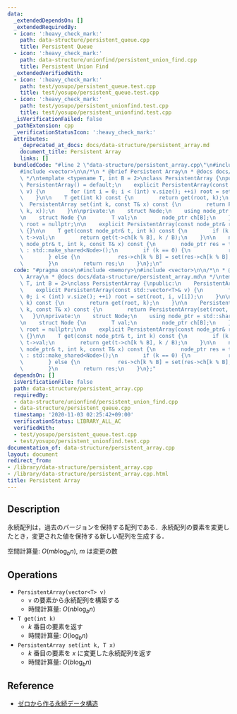 ```yaml
---
data:
  _extendedDependsOn: []
  _extendedRequiredBy:
  - icon: ':heavy_check_mark:'
    path: data-structure/persistent_queue.cpp
    title: Persistent Queue
  - icon: ':heavy_check_mark:'
    path: data-structure/unionfind/persistent_union_find.cpp
    title: Persistent Union Find
  _extendedVerifiedWith:
  - icon: ':heavy_check_mark:'
    path: test/yosupo/persistent_queue.test.cpp
    title: test/yosupo/persistent_queue.test.cpp
  - icon: ':heavy_check_mark:'
    path: test/yosupo/persistent_unionfind.test.cpp
    title: test/yosupo/persistent_unionfind.test.cpp
  _isVerificationFailed: false
  _pathExtension: cpp
  _verificationStatusIcon: ':heavy_check_mark:'
  attributes:
    _deprecated_at_docs: docs/data-structure/persistent_array.md
    document_title: Persistent Array
    links: []
  bundledCode: "#line 2 \"data-structure/persistent_array.cpp\"\n#include <memory>\n\
    #include <vector>\n\n/*\n * @brief Persistent Array\n * @docs docs/data-structure/persistent_array.md\n\
    \ */\ntemplate <typename T, int B = 2>\nclass PersistentArray {\npublic:\n   \
    \ PersistentArray() = default;\n    explicit PersistentArray(const std::vector<T>&\
    \ v) {\n        for (int i = 0; i < (int) v.size(); ++i) root = set(root, i, v[i]);\n\
    \    }\n\n    T get(int k) const {\n        return get(root, k);\n    }\n\n  \
    \  PersistentArray set(int k, const T& x) const {\n        return PersistentArray(set(root,\
    \ k, x));\n    }\n\nprivate:\n    struct Node;\n    using node_ptr = std::shared_ptr<Node>;\n\
    \n    struct Node {\n        T val;\n        node_ptr ch[B];\n    };\n\n    node_ptr\
    \ root = nullptr;\n\n    explicit PersistentArray(const node_ptr& root) : root(root)\
    \ {}\n\n    T get(const node_ptr& t, int k) const {\n        if (k == 0) return\
    \ t->val;\n        return get(t->ch[k % B], k / B);\n    }\n\n    node_ptr set(const\
    \ node_ptr& t, int k, const T& x) const {\n        node_ptr res = t ? std::make_shared<Node>(*t)\
    \ : std::make_shared<Node>();\n        if (k == 0) {\n            res->val = x;\n\
    \        } else {\n            res->ch[k % B] = set(res->ch[k % B], k / B, x);\n\
    \        }\n        return res;\n    }\n};\n"
  code: "#pragma once\n#include <memory>\n#include <vector>\n\n/*\n * @brief Persistent\
    \ Array\n * @docs docs/data-structure/persistent_array.md\n */\ntemplate <typename\
    \ T, int B = 2>\nclass PersistentArray {\npublic:\n    PersistentArray() = default;\n\
    \    explicit PersistentArray(const std::vector<T>& v) {\n        for (int i =\
    \ 0; i < (int) v.size(); ++i) root = set(root, i, v[i]);\n    }\n\n    T get(int\
    \ k) const {\n        return get(root, k);\n    }\n\n    PersistentArray set(int\
    \ k, const T& x) const {\n        return PersistentArray(set(root, k, x));\n \
    \   }\n\nprivate:\n    struct Node;\n    using node_ptr = std::shared_ptr<Node>;\n\
    \n    struct Node {\n        T val;\n        node_ptr ch[B];\n    };\n\n    node_ptr\
    \ root = nullptr;\n\n    explicit PersistentArray(const node_ptr& root) : root(root)\
    \ {}\n\n    T get(const node_ptr& t, int k) const {\n        if (k == 0) return\
    \ t->val;\n        return get(t->ch[k % B], k / B);\n    }\n\n    node_ptr set(const\
    \ node_ptr& t, int k, const T& x) const {\n        node_ptr res = t ? std::make_shared<Node>(*t)\
    \ : std::make_shared<Node>();\n        if (k == 0) {\n            res->val = x;\n\
    \        } else {\n            res->ch[k % B] = set(res->ch[k % B], k / B, x);\n\
    \        }\n        return res;\n    }\n};"
  dependsOn: []
  isVerificationFile: false
  path: data-structure/persistent_array.cpp
  requiredBy:
  - data-structure/unionfind/persistent_union_find.cpp
  - data-structure/persistent_queue.cpp
  timestamp: '2020-11-03 02:25:42+09:00'
  verificationStatus: LIBRARY_ALL_AC
  verifiedWith:
  - test/yosupo/persistent_queue.test.cpp
  - test/yosupo/persistent_unionfind.test.cpp
documentation_of: data-structure/persistent_array.cpp
layout: document
redirect_from:
- /library/data-structure/persistent_array.cpp
- /library/data-structure/persistent_array.cpp.html
title: Persistent Array
---
```

## Description

永続配列は，過去のバージョンを保持する配列である．永続配列の要素を変更したとき，変更された値を保持する新しい配列を生成する．

空間計算量: $O(m b \log_b n)$, $m$ は変更の数

## Operations

- `PersistentArray(vector<T> v)`
    - `v` の要素から永続配列を構築する
    - 時間計算量: $O(nb \log_b n)$
- `T get(int k)`
    - $k$ 番目の要素を返す
    - 時間計算量: $O(\log_b n)$
- `PersistentArray set(int k, T x)`
    - $k$ 番目の要素を $x$ に変更した永続配列を返す
    - 時間計算量: $O(b \log_b n)$

## Reference

- [ゼロから作る永続データ構造](https://qiita.com/wotsushi/items/72e7f8cdd674741ffd61)
